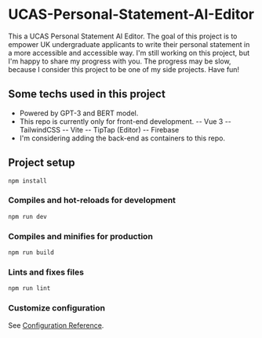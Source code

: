 # UCAS-Personal-Statement-AI-Editor

This a UCAS Personal Statement AI Editor.
The goal of this project is to empower UK undergraduate applicants to write their personal statement in a more accessible and accessible way.
I'm still working on this project, but I'm happy to share my progress with you.
The progress may be slow, because I consider this project to be one of my side projects.
Have fun!

## Some techs used in this project
- Powered by GPT-3 and BERT model.
- This repo is currently only for front-end development.
    -- Vue 3
    -- TailwindCSS
    -- Vite
    -- TipTap (Editor)
    -- Firebase
- I'm considering adding the back-end as containers to this repo.

## Project setup
```
npm install
```

### Compiles and hot-reloads for development
```
npm run dev
```

### Compiles and minifies for production
```
npm run build
```

### Lints and fixes files
```
npm run lint
```

### Customize configuration
See [Configuration Reference](https://cli.vuejs.org/config/).
